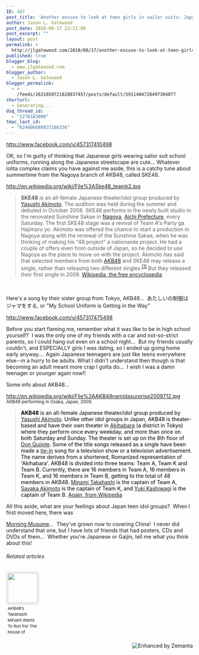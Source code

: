 ```yaml
---
ID: 487
post_title: 'Another excuse to look at teen girls in sailor suits: Japan&#8217;s Idol Groups'
author: Jason L. Gatewood
post_date: 2010-08-17 23:21:00
post_excerpt: ""
layout: post
permalink: >
  http://jlgatewood.com/2010/08/17/another-excuse-to-look-at-teen-girls-in-sailor-suits-japans-idol-groups/
published: true
blogger_blog:
  - www.jlgatewood.com
blogger_author:
  - Jason L. Gatewood
blogger_permalink:
  - >
    /feeds/2631850721828837457/posts/default/5911404728497304077
shorturl:
  - Generating...
dsq_thread_id:
  - "1278183090"
tmac_last_id:
  - "624406689937166336"
---
```

http://www.facebook.com/v/457317410498

OK, so I'm guilty of thinking that Japanese girls wearing sailor suit school uniforms, running along the Japanese streetscape are cute...
Whatever lolita complex claims you have against me aside, this is a catchy tune about summertime from the Nagoya branch of AKB48, called SKE48.

http://en.wikipedia.org/wiki/File%3ASke48_teamk2.jpg
<blockquote><strong>SKE48</strong> is an all-female Japanese theater/idol group produced by <a title="Yasushi Akimoto (page does not  exist)" href="http://en.wikipedia.org/w/index.php?title=Yasushi_Akimoto&amp;action=edit&amp;redlink=1">Yasushi Akimoto</a>. The audition was held during the summer and debuted in October 2008. SKE48 performs in the newly built studio in the renovated Sunshine Sakae in <a title="Nagoya" href="http://en.wikipedia.org/wiki/Nagoya">Nagoya</a>, <a title="Aichi  Prefecture" href="http://en.wikipedia.org/wiki/Aichi_Prefecture">Aichi Prefecture</a>, every Saturday. The first SKE48 stage was a revival of Team A's Party ga Hajimaru yo.
Akimoto was offered the chance to start a production in Nagoya along with the renewal of the Sunshine Sakae, when he was thinking of making his "48 project" a nationwide project. He had a couple of offers even from outside of Japan, so he decided to use Nagoya as the place to move on with the project. Akimoto has said that selected members from both <a title="AKB48" href="http://en.wikipedia.org/wiki/AKB48">AKB48</a> and SKE48 may release a single, rather than releasing two different singles.<sup><a href="http://en.wikipedia.org/wiki/SKE48#cite_note-0">[1]</a></sup> But they released their first single in 2009.
<a href="http://en.wikipedia.org/wiki/SKE48" target="_blank">Wikipedia, the free encyclopedia</a></blockquote>
&nbsp;

Here's a song by their sister group from Tokyo, AKB48...  あたしいの制服はジャマをする, or "My School Uniform is Getting in the Way"

http://www.facebook.com/v/457317475498

Before you start flaming me, remember what it was like to be in high school yourself?  I was the only one of my friends with a car and not-so-strict parents, so I could hang out even on a school night...  But my friends usually couldn't, and ESPECIALLY girls I was dating, so I ended up going home early anyway...  Again Japanese teenagers are just like teens everywhere else--in a hurry to be adults. What I didn't understand then though is that becoming an adult meant more crap I gotta do...  I wish I was a damn teenager or younger again now!!

Some info about AKB48...

http://en.wikipedia.org/wiki/File%3AAKB48namidasurprise2009712.jpg
<small>AKB48 performing in Osaka, Japan, 2009.</small>
<blockquote><span style="color: black;"><strong>AKB48</strong> is an all-female Japanese theater/idol group produced by <a title="Yasushi Akimoto (page does not exist)" href="http://en.wikipedia.org/w/index.php?title=Yasushi_Akimoto&amp;action=edit&amp;redlink=1">Yasushi Akimoto</a>. Unlike other idol groups in Japan, AKB48 is theater-based and have their own theater in <a title="Akihabara" href="http://en.wikipedia.org/wiki/Akihabara">Akihabara</a> (a district in Tokyo) where they perform once every weekday, and more than once on both Saturday and Sunday. The theater is set up on the 8th floor of <a title="Don Quijote (store)" href="http://en.wikipedia.org/wiki/Don_Quijote_%28store%29">Don Quijote</a>. Some of the title songs released as a single have been made a <a title="Tie-in" href="http://en.wikipedia.org/wiki/Tie-in">tie-in</a> song for a television show or a television advertisement. The name derives from a shortened, Romanized representation of 'Akihabara'.</span>
<span style="color: black;">AKB48 is divided into three teams: Team A, Team K and Team B. Currently, there are 16 members in Team A, 16 members in Team K, and 16 members in Team B, getting to the total of 48 members in AKB48. <a title="Minami  Takahashi" href="http://en.wikipedia.org/wiki/Minami_Takahashi">Minami Takahashi</a> is the captain of Team A, <a title="Sayaka  Akimoto" href="http://en.wikipedia.org/wiki/Sayaka_Akimoto">Sayaka Akimoto</a> is the captain of Team K, and <a title="Yuki  Kashiwagi" href="http://en.wikipedia.org/wiki/Yuki_Kashiwagi">Yuki Kashiwagi</a> is the captain of Team B.</span>
<span style="color: black;"><a href="http://en.wikipedia.org/wiki/AKB48" target="_blank">Again, from Wikipedia</a></span></blockquote>
All this aside, what are your feelings about Japan teen idol groups?  When I first moved here, there was

<a href="http://en.wikipedia.org/wiki/Morning_Musume" target="_blank">Morning Musume</a>...  They've grown now to covering China!  I never did understand that one, but I have lots of friends that had posters, CDs and DVDs of them...  Whether you're Japanese or Gaijin, tell me what you think about this!
<h6 class="zemanta-related-title" style="font-size: 1em;">Related articles</h6>
<ul class="zemanta-article-ul zemanta-article-ul-image" style="margin: 0; padding: 0; overflow: hidden;">
	<li class="zemanta-article-ul-li-image zemanta-article-ul-li" style="padding: 0; background: none; list-style: none; display: block; float: left; vertical-align: top; text-align: left; width: 84px; font-size: 11px; margin: 2px 10px 10px 2px;"><a style="box-shadow: 0px 0px 4px #999; padding: 2px; display: block; border-radius: 2px; text-decoration: none;" href="http://traveltokyo.wordpress.com/2013/03/25/akb48%e2%80%b2s-takahashi-minami-wants-to-run-for-the-house-of-representatives/" target="_blank"><img style="padding: 0; margin: 0; border: 0; display: block; width: 80px; max-width: 100%;" src="http://jlgatewood.com.previewdns.com/wp-content/uploads/2013/04/154836616_80_801.jpg" alt="" /></a><a style="display: block; overflow: hidden; text-decoration: none; line-height: 12pt; height: 80px; padding: 5px 2px 0 2px;" href="http://traveltokyo.wordpress.com/2013/03/25/akb48%e2%80%b2s-takahashi-minami-wants-to-run-for-the-house-of-representatives/" target="_blank">AKB48′s Takahashi Minami Wants To Run For The House of Representatives</a></li>
</ul>
<div class="zemanta-pixie" style="margin-top: 10px; height: 15px;"><a class="zemanta-pixie-a" title="Enhanced by Zemanta" href="http://www.zemanta.com/?px"><img class="zemanta-pixie-img" style="border: none; float: right;" src="http://img.zemanta.com/zemified_h.png?x-id=e1dfe6ae-06cb-4371-995f-8751a5722bc3" alt="Enhanced by Zemanta" /></a></div>